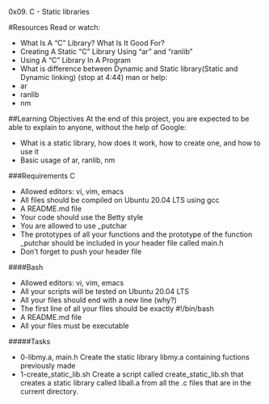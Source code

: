 0x09. C - Static libraries

#Resources
Read or watch:
* What Is A “C” Library? What Is It Good For?
* Creating A Static “C” Library Using “ar” and “ranlib”
* Using A “C” Library In A Program
* What is difference between Dynamic and Static library(Static and Dynamic linking) (stop at 4:44)
man or help:
* ar
* ranlib
* nm

##Learning Objectives
At the end of this project, you are expected to be able to explain to anyone, without the help of Google:
* What is a static library, how does it work, how to create one, and how to use it
* Basic usage of ar, ranlib, nm

###Requirements
C
* Allowed editors: vi, vim, emacs
* All files should be compiled on Ubuntu 20.04 LTS using gcc
* A README.md file
* Your code should use the Betty style
* You are allowed to use _putchar
* The prototypes of all your functions and the prototype of the function _putchar should be included in your header file called main.h
* Don’t forget to push your header file

####Bash
* Allowed editors: vi, vim, emacs
* All your scripts will be tested on Ubuntu 20.04 LTS
* All your files should end with a new line (why?)
* The first line of all your files should be exactly #!/bin/bash
* A README.md file
* All your files must be executable

#####Tasks
* 0-libmy.a, main.h
Create the static library libmy.a containing fuctions previously made
* 1-create_static_lib.sh
Create a script called create_static_lib.sh that creates a static library called liball.a from all the .c files that are in the current directory.
